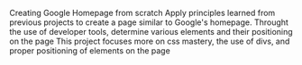 Creating Google Homepage from scratch
Apply principles learned from previous projects  to create a page similar to Google's homepage. Throught the use of developer tools, determine various elements and their positioning on the page
This project focuses more on css mastery, the use of divs, and proper positioning of elements on the page